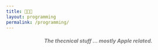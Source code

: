```yaml
---
title: 👨🏾‍💻
layout: programming
permalink: /programming/
---
```


<style>
    .text-muted {
        color: #777;
        text-align: center;
    }
</style>

<div class="center-justify">
    <h5 class="text-muted">The thecnical stuff ... mostly Apple related.</h5>
</div>
